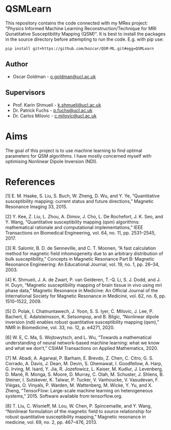 # QSMLearn
This repository contains the code connected with my MRes project: "Physics Informed Machine Learning Reconstruction/Technique for MRI Qunatitative Susceptibility Mapping (QSM)". It is best to install the packages in the source directory before attempting to run the code. E.g. with pip use:

`pip install git+https://github.com/bozcar/QSM-ML.git#egg=QSMLearn`

## Author
- Oscar Goldman - o.goldman@ucl.ac.uk

## Supervisors
- Prof. Karin Shmueli - k.shmueli@ucl.ac.uk
- Dr. Patrick Fuchs - p.fuchs@ucl.ac.uk
- Dr. Carlos Milovic - c.milovic@ucl.ac.uk

# Aims
The goal of this project is to use machine learning to find optimal parameters for QSM algorithms. I have mostly concerned myself with optimising Nonlinear Dipole Inversion (NDI). 

# References
[1] E. M. Haake, S. Liu, S. Buch, W. Zheng, D. Wu, and Y. Ye, “Quantitative susceptibility
mapping: current status and future directions,” Magnetic Resonance Imaging 33, 2015.

[2] Y. Kee, Z. Liu, L. Zhou, A. Dimov, J. Cho, L. De Rochefort, J. K. Seo, and Y. Wang,
“Quantitative susceptibility mapping (qsm) algorithms: mathematical rationale and computational implementations,” IEEE Transactions on Biomedical Engineering, vol. 64, no. 11,
pp. 2531–2545, 2017.

[3] R. Salomir, B. D. de Senneville, and C. T. Moonen, “A fast calculation method for magnetic
field inhomogeneity due to an arbitrary distribution of bulk susceptibility,” Concepts in
Magnetic Resonance Part B: Magnetic Resonance Engineering: An Educational Journal,
vol. 19, no. 1, pp. 26–34, 2003.

[4] K. Shmueli, J. A. de Zwart, P. van Gelderen, T.-Q. Li, S. J. Dodd, and J. H. Duyn, “Magnetic susceptibility mapping of brain tissue in vivo using mri phase data,” Magnetic Resonance in Medicine: An Official Journal of the International Society for Magnetic Resonance in Medicine, vol. 62, no. 6, pp. 1510–1522, 2009.

[5] D. Polak, I. Chatnuntawech, J. Yoon, S. S. Iyer, C. Milovic, J. Lee, P. Bachert, E. Adalsteinsson, K. Setsompop, and B. Bilgic, “Nonlinear dipole inversion (ndi) enables robust
quantitative susceptibility mapping (qsm),” NMR in Biomedicine, vol. 33, no. 12, p. e4271,
2020.

[6] W. E, C. Ma, S. Wojtowytsch, and L. Wu, “Towards a mathematical understanding of neural
network-based machine learning: what we know and what we don’t,” CSIAM Transactions
on Applied Mathematics, 2020.

[7] M. Abadi, A. Agarwal, P. Barham, E. Brevdo, Z. Chen, C. Citro, G. S. Corrado, A. Davis,
J. Dean, M. Devin, S. Ghemawat, I. Goodfellow, A. Harp, G. Irving, M. Isard, Y. Jia,
R. Jozefowicz, L. Kaiser, M. Kudlur, J. Levenberg, D. Mané, R. Monga, S. Moore, D. Murray, C. Olah, M. Schuster, J. Shlens, B. Steiner, I. Sutskever, K. Talwar, P. Tucker, V. Vanhoucke, V. Vasudevan, F. Viégas, O. Vinyals, P. Warden, M. Wattenberg, M. Wicke, Y. Yu,
and X. Zheng, “TensorFlow: Large-scale machine learning on heterogeneous systems,”
2015. Software available from tensorflow.org.

[8] T. Liu, C. Wisnieff, M. Lou, W. Chen, P. Spincemaille, and Y. Wang, “Nonlinear formulation of the magnetic field to source relationship for robust quantitative susceptibility
mapping,” Magnetic resonance in medicine, vol. 69, no. 2, pp. 467–476, 2013.
